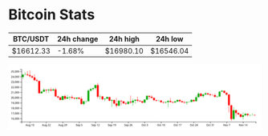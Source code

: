 # Bitcoin Stats

BTC/USDT|24h change|24h high|24h low|
|---|---|---|---|
|$16612.33|-1.68%|$16980.10|$16546.04|

<img src="./chart.svg">
